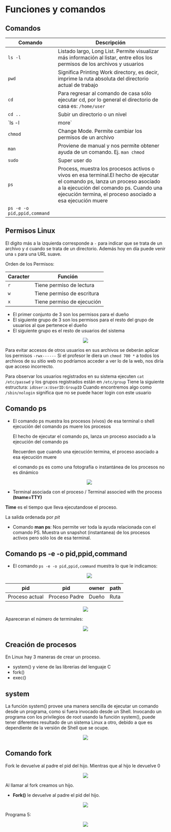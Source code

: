 # Funciones y comandos

## Comandos

|Comando|Descripción|
|--|--|
|`ls -l`| Listado largo, Long List. Permite visualizar más información al listar, entre ellos los permisos de los archivos y usuarios|
|`pwd`| Significa Printing Work directory, es decir, imprime la ruta absoluta del directorio actual de trabajo|
|`cd `| Para regresar al comando de casa sólo ejecutar cd, por lo general el directorio de casa es: `/home/user`|
|`cd ..`| Subir un directorio o un nivel|
|`ls -l | more`|Para paginar la salida podemos usar el complemento `| more` el cual nos perdirá dar enter para seguir mostrando más contenido (Sólo aplica cuando hay mucho elementos a listar)|
|`chmod`| Change Mode. Permite cambiar los permisos de un archivo|
|`man`|Proviene de manual y nos permite obtener ayuda de un comando. Ej. `man chmod`|
|`sudo`| Super user do|
|`ps`|Process, muestra los procesos activos o vivos en esa terminal.El hecho de ejecutar el comando ps, lanza un proceso asociado a la ejecución del comando ps. Cuando una ejecución termina, el proceso asociado a esa ejecución muere|
|`ps -e -o pid,ppid,command`||

## Permisos Linux
El digito más a la izquierda corresponde a `-` para indicar que se trata de un archivo y `d` cuando se trata de un directorio.
Además hoy en día puede venir una `s` para una URL suave.

Orden de los Permisos:

|Caracter|Función|
|--|--|
|`r`|Tiene permiso de lectura|
|`w`|Tiene permiso de escritura|
|`x`|Tiene permiso de ejecución|

* El primer conjunto de 3 son los permisos para el dueño
* El siguiente grupo de 3 son los permisos para el resto del grupo de usuarios al que pertenece el dueño
* El siguiente grupo es el resto de usuarios del sistema


<div align="center"><img src="permisos.png"></div>

Para evitar accesos de otros usuarios en sus archivos se deberán aplicar los permisos `-rwx------`
Si el profesor le diera un `chmod 700 *` a todos los archivos de su sitio web no podríamos acceder a ver lo de la web, nos diría que acceso incorrecto.

Para observar los usuarios registrados en su sistema ejecuten  `cat /etc/passwd` y los grupos registrados están en `/etc/group` 
Tiene la siguiente estructura: `idUser:x:UserID:GroupID`
Cuando encontremos algo como `/sbin/nologin` significa que no se puede hacer login con este usuario

## Comando ps

* El comando ps muestra los procesos (vivos) de esa terminal o shell ejecución del comando ps muere los procesos

    El hecho de ejecutar el comando ps, lanza un proceso asociado a la ejecución del comando ps

    Recuerden que cuando una ejecución termina, el proceso asociado a esa ejecución muere

    el comando ps es como una fotografía o instantánea de los procesos no es dinámico

    <div align="center"><img src="comandoPS.png"></div>

* Terminal asociada con el proceso / Terminal associed with the process **(tname=TTY)**

**Time** es el tiempo que lleva ejecutandose el proceso.

La salida ordenada por *pit*

* Comando **man ps**: Nos permite ver toda la ayuda relacionada con el comando PS.
    Muestra un snapshot (instantanea) de los procesos activos pero sólo los de esa terminal.

## Comando ps -e -o pid,ppid,command

* El comando `ps -e -o pid,ppid,command` muestra lo que le indicamos:

    <div align="center"><img src="ps-e-o.png"></div>

|pid|pid|owner|path|
|--|--|--|--|
|Proceso actual|Proceso Padre|Dueño|Ruta|
 
<div align="center"><img src="ps-e-o2.png"></div>

Apareceran el número de terminales:

<div align="center"><img src="ps-e-o3.png"></div>

## Creación de procesos

En Linux hay 3 maneras de crear un proceso.

* system() y viene de las librerias del lenguaje C
* fork()
* exec()

## system
La función system() provee una manera sencilla de ejecutar un comando desde un programa, como si fuera invocado desde un Shell. Invocando un programa con los privilegios de root usando la función system(), puede tener diferentes resultado de un sistema Linux a otro, debido a que es dependiente de la versión de Shell que se ocupe.

<div align="center"><img src="system.png"></div>


## Comando fork
Fork le devuelve al padre el pid del hijo. Mientras que al hijo le devuelve 0

<div align="center"><img src="fork.png"></div>

Al llamar al fork creamos un hijo.

* **Fork()** le devuelve al padre el pid del hijo.

<div align="center"><img src="fork2.png"></div>

Programa 5:
<div align="center"><img src="programa5.png"></div>